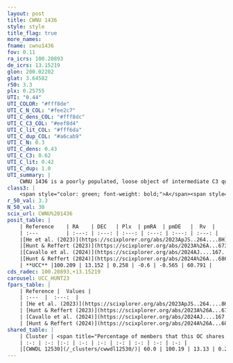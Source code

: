 ```yaml
---
layout: post
title: CWNU 1436
style: style
title_flag: true
more_names: 
fname: cwnu1436
fov: 0.11
ra_icrs: 100.20893
de_icrs: 13.15219
glon: 200.02202
glat: 3.64582
r50: 3.3
plx: 0.25755
UTI: "0.44"
UTI_COLOR: "#fff8de"
UTI_C_N_COL: "#fee2c7"
UTI_C_dens_COL: "#fff8dc"
UTI_C_C3_COL: "#eef8d4"
UTI_C_lit_COL: "#fff6da"
UTI_C_dup_COL: "#a6cab9"
UTI_C_N: 0.3
UTI_C_dens: 0.43
UTI_C_C3: 0.62
UTI_C_lit: 0.42
UTI_C_dup: 1.0
UTI_summary: |
    CWNU 1436 is a poorly populated, loose object of intermediate C3 quality. It was recently reported in the literature. This object shares a significant percentage of members with a later reported entry.
class3: |
    <span style="color: green; font-weight: bold;">A</span><span style="color: red; font-weight: bold;">C</span>
r_50_val: 3.3
N_50_val: 30
scix_url: CWNU%201436
posit_table: |
    | Reference    | RA    | DEC   | Plx  | pmRA  | pmDE   |  Rv  |
    | :---         | :---: | :---: | :---: | :---: | :---: | :---: |
    |[He et al. (2023)](https://scixplorer.org/abs/2023ApJS..264....8H) | 100.195 | 13.148 | 0.276 | -0.61 | -0.602 | 60.79 |
    |[Hunt & Reffert (2023)](https://scixplorer.org/abs/2023A%26A...673A.114H) | 100.227 | 13.162 | 0.274 | -0.588 | -0.57 | 60.799 |
    |[Cavallo et al. (2024)](https://scixplorer.org/abs/2024AJ....167...12C) | 100.211 | 13.152 | 0.269 | -- | -- | -- |
    |[Hunt & Reffert (2024)](https://scixplorer.org/abs/2024A%26A...686A..42H) | 100.227 | 13.162 | 0.274 | -0.588 | -0.57 | 60.799 |
    | **UCC** |100.209 | 13.152 | 0.258 | -0.6 | -0.565 | 60.791 | 
cds_radec: 100.20893,+13.15219
carousel: UCC_HUNT23
fpars_table: |
    | Reference |  Values |
    | :---  |  :---:  |
    | [He et al. (2023)](https://scixplorer.org/abs/2023ApJS..264....8H) | `A0=1.4, m-M=12.75, logAge=8.15` |
    | [Hunt & Reffert (2023)](https://scixplorer.org/abs/2023A%26A...673A.114H) | `AV50=0.945, diffAV50=0.969, MOD50=12.736, logAge50=8.566` |
    | [Cavallo et al. (2024)](https://scixplorer.org/abs/2024AJ....167...12C) | `AV50=1.58, dMod50=12.55, logAge50=8.08, [Fe/H]50=-0.13` |
    | [Hunt & Reffert (2024)](https://scixplorer.org/abs/2024A%26A...686A..42H) | `MassJ=229.441` |
shared_table: |
    | Cluster | <span title="Percentage of members that this OC shares with the ones listed">%</span>   | RA   | DEC   | Plx   | pmRA  | pmDE  | Rv | UTI |
    | :-: | :-: |:-: | :-: | :-: | :-: | :-: | :-: | :-: |
    |[CWWDL 12530](/_clusters/cwwdl12530/)| 60.0 | 100.19 | 13.13 | 0.28 | -0.6 | -0.61 | -- |0.05 |
---
```

